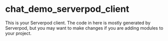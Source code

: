 # chat_demo_serverpod_client

This is your Serverpod client. The code in here is mostly generated by
Serverpod, but you may want to make changes if you are adding modules to your
project.
